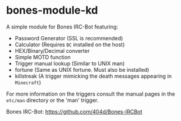 bones-module-kd
===============

A simple module for Bones IRC-Bot featuring:
- Password Generator (SSL is recommended)
- Calculator (Requires `BC` installed on the host)
- HEX/Binary/Decimal converter
- Simple MOTD function
- Trigger manual lookup (Similar to UNIX man)
- fortune (Same as UNIX fortune. Must also be installed)
- killstreak (A trigger mimicking the death messages appearing in `Minecraft`)
 
For more information on the triggers consult the manual pages in the `etc/man` directory or the 'man' trigger.

Bones IRC-Bot: https://github.com/404d/Bones-IRCBot
